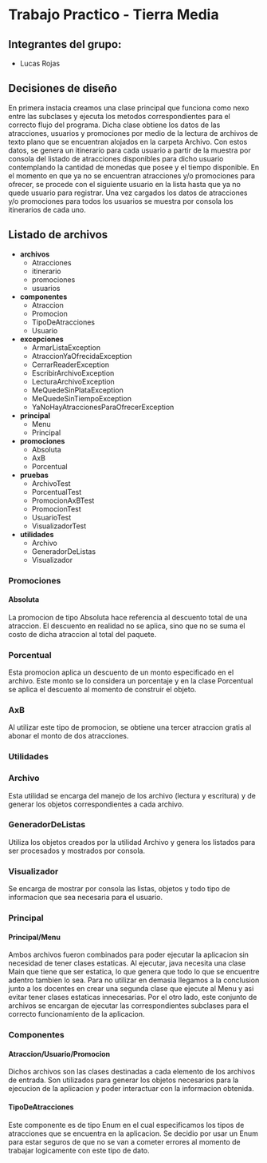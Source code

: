 # Trabajo Practico - Tierra Media

## Integrantes del grupo:

- Lucas Rojas

## Decisiones de diseño

En primera instacia creamos una clase principal que funciona como nexo entre las subclases y ejecuta los metodos correspondientes para el correcto flujo del programa. 
Dicha clase obtiene los datos de las atracciones, usuarios y promociones por medio de la lectura de archivos de texto plano que se encuentran alojados en la carpeta Archivo.
Con estos datos, se genera un itinerario para cada usuario a partir de la muestra por consola del listado de atracciones disponibles para dicho usuario contemplando la cantidad de monedas que posee y el tiempo disponible. En el momento en que ya no se encuentran atracciones y/o promociones para ofrecer, se procede con el siguiente usuario en la lista hasta que ya no quede usuario para registrar.
Una vez cargados los datos de atracciones y/o promociones para todos los usuarios se muestra por consola los itinerarios de cada uno.

## Listado de archivos

- **archivos**
  - Atracciones
  - itinerario
  - promociones
  - usuarios
- **componentes**
  - Atraccion
  - Promocion
  - TipoDeAtracciones
  - Usuario
- **excepciones**
  - ArmarListaException
  - AtraccionYaOfrecidaException
  - CerrarReaderException
  - EscribirArchivoException
  - LecturaArchivoException
  - MeQuedeSinPlataException
  - MeQuedeSinTiempoException
  - YaNoHayAtraccionesParaOfrecerException
- **principal**
  - Menu
  - Principal
- **promociones**
  - Absoluta
  - AxB
  - Porcentual
- **pruebas**
  - ArchivoTest
  - PorcentualTest
  - PromocionAxBTest
  - PromocionTest
  - UsuarioTest
  - VisualizadorTest
- **utilidades**
  - Archivo
  - GeneradorDeListas
  - Visualizador

### Promociones
#### Absoluta

La promocion de tipo Absoluta hace referencia al descuento total de una atraccion. El descuento en  realidad no se aplica, sino que no se suma el costo de dicha atraccion al total del paquete.

### Porcentual

Esta promocion aplica un descuento de un monto especificado en el archivo. Este monto se lo considera un porcentaje y en la clase Porcentual se aplica el descuento al momento de construir el objeto.

### AxB

Al  utilizar este tipo de promocion, se obtiene una tercer atraccion gratis al abonar el monto de dos atracciones.

### Utilidades
### Archivo

Esta utilidad se encarga del manejo de los archivo (lectura y escritura) y de generar los objetos correspondientes a cada archivo.

### GeneradorDeListas

Utiliza los objetos creados por la utilidad Archivo y genera los listados para ser procesados y mostrados por consola.

### Visualizador

Se encarga de mostrar por consola las listas, objetos y todo tipo de informacion que sea necesaria para el usuario.

### Principal
#### Principal/Menu

Ambos archivos fueron combinados para poder ejecutar la aplicacion sin necesidad de tener clases estaticas. Al ejecutar, java necesita una clase Main que tiene que ser estatica, lo que genera que todo lo que se encuentre adentro tambien lo sea. Para no utilizar en demasia llegamos a la conclusion junto a los docentes en crear una segunda clase que ejecute al Menu y asi evitar tener clases estaticas innecesarias.
Por el otro lado, este conjunto de archivos se encargan de ejecutar las correspondientes subclases para el correcto funcionamiento de la aplicacion.

### Componentes
#### Atraccion/Usuario/Promocion

Dichos archivos son las clases destinadas a cada elemento de los archivos de entrada. Son utilizados para generar los objetos necesarios para la ejecucion de la aplicacion y poder interactuar con la informacion obtenida.

#### TipoDeAtracciones

Este componente es de tipo Enum en el cual especificamos los tipos de atracciones que se encuentra en la aplicacion. Se decidio por usar un Enum para estar seguros de que no se van a cometer errores al momento de trabajar logicamente con este tipo de dato.


